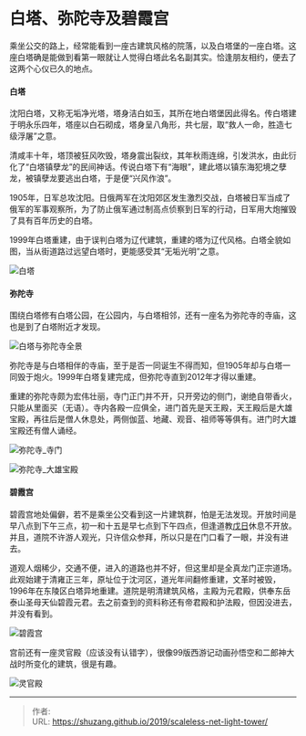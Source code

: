 # 白塔、弥陀寺及碧霞宫


乘坐公交的路上，经常能看到一座古建筑风格的院落，以及白塔堡的一座白塔。这座白塔确是能做到看第一眼就让人觉得白塔此名名副其实。恰逢朋友相约，便去了这两个心仪已久的地点。

#### 白塔

沈阳白塔，又称无垢净光塔，塔身洁白如玉，其所在地白塔堡因此得名。传白塔建于明永乐四年，塔座以白石砌成，塔身呈八角形，共七层，取“救人一命，胜造七级浮屠”之意。

清咸丰十年，塔顶被狂风吹毁，塔身震出裂纹，其年秋雨连绵，引发洪水，由此衍化了“白塔镇孽龙”的民间神话。传说白塔下有“海眼”，建此塔以镇东海犯境之孽龙，被镇孽龙要逃出白塔，于是便“兴风作浪”。

1905年，日军总攻沈阳。日俄两军在沈阳郊区发生激烈交战，白塔被日军当成了俄军的军事观察所，为了防止俄军通过制高点侦察到日军的行动，日军用大炮摧毁了具有百年历史的白塔。

1999年白塔重建，由于误判白塔为辽代建筑，重建的塔为辽代风格。白塔全貌如图，当从街道路过远望白塔时，更能感受其“无垢光明”之意。

![白塔](https://picped-1301226557.cos.ap-beijing.myqcloud.com/SH_20190915_64920339-3f3fac00-d7e9-11e9-93e3-3a4373f501a9.jpg)

#### 弥陀寺

围绕白塔修有白塔公园，在公园内，与白塔相邻，还有一座名为弥陀寺的寺庙，这也是到了白塔附近才发现。

![白塔与弥陀寺全景](https://picped-1301226557.cos.ap-beijing.myqcloud.com/SH_20190915_64920340-3fd84280-d7e9-11e9-9156-2b8e258dda82.jpg)

弥陀寺是与白塔相伴的寺庙，至于是否一同诞生不得而知，但1905年却与白塔一同毁于炮火。1999年白塔复建完成，但弥陀寺直到2012年才得以重建。

重建的弥陀寺颇为宏伟壮丽，寺门正门并不开，只开旁边的侧门，谢绝自带香火，只能从里面买（无语）。寺内各殿一应俱全，进门首先是天王殿，天王殿后是大雄宝殿，再往后是僧人休息处，两侧伽蓝、地藏、观音、祖师等等俱有。进门时大雄宝殿还有僧人诵经。

![弥陀寺_寺门](https://picped-1301226557.cos.ap-beijing.myqcloud.com/SH_20190915_%E5%BC%A5%E9%99%80%E5%AF%BA_2019(02).jpg)

![弥陀寺_大雄宝殿](https://picped-1301226557.cos.ap-beijing.myqcloud.com/SH_20190915_64920343-4070d900-d7e9-11e9-89fd-1f5fee1fc0f4.jpg)

#### 碧霞宫

碧霞宫地处偏僻，若不是乘坐公交看到这一片建筑群，怕是无法发现。开放时间是早八点到下午三点，初一和十五是早七点到下午四点，但逢道教[戊日](https://baike.baidu.com/item/戊日/10742685)休息不开放。并且，道院不许游人观光，只许信众参拜，所以只是在门口看了一眼，并没有进去。

道观人烟稀少，交通不便，进入的道路也并不好，但这里却是全真龙门正宗道场。此观始建于清雍正三年，原址位于沈河区，道光年间翻修重建，文革时被毁，1996年在东陵区白塔异地重建。道院是明清建筑风格，主殿为元君殿，供奉东岳泰山圣母天仙碧霞元君。去之前查到的资料称还有帝君殿和护法殿，但因没进去，并没有看到。

![碧霞宫](https://picped-1301226557.cos.ap-beijing.myqcloud.com/SH_20190915_64920341-3fd84280-d7e9-11e9-8708-7cf49cc4680b.jpg)

宫前还有一座灵官殿（应该没有认错字），很像99版西游记动画孙悟空和二郎神大战时所变化的建筑，很是有趣。

![灵官殿](https://picped-1301226557.cos.ap-beijing.myqcloud.com/SH_20190915_%E7%A2%A7%E9%9C%9E%E5%AE%AB_2019(03).jpg)

---

> 作者:   
> URL: https://shuzang.github.io/2019/scaleless-net-light-tower/  

